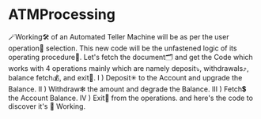 # ATMProcessing
🪄Working🛠 of an Automated Teller Machine will be as per the user operation📂 selection. This new code will be the unfastened logic of its operating procedure🔮. Let's fetch the document🗂 and get the Code which works with 4 operations mainly which are namely deposit⤵, withdrawals⤴, balance fetch💰, and exit🛑.
I ) Deposit✳ to the Account and upgrade the Balance.
II ) Withdraw❇ the amount and degrade the Balance.
III ) Fetch💲 the Account Balance.
IV ) Exit🚩 from the operations.
and here's the code to discover it's 🏧 Working.
